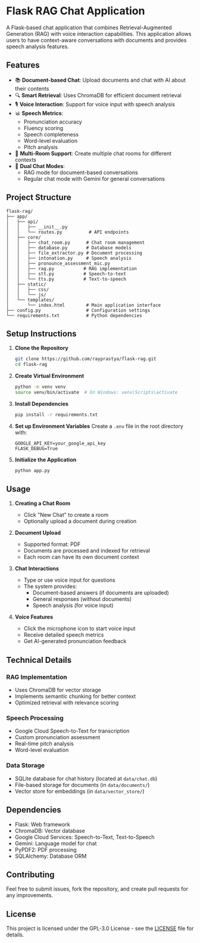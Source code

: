 # Flask RAG Chat Application

A Flask-based chat application that combines Retrieval-Augmented Generation (RAG) with voice interaction capabilities. This application allows users to have context-aware conversations with documents and provides speech analysis features.

## Features

- 📚 **Document-based Chat**: Upload documents and chat with AI about their contents
- 🔍 **Smart Retrieval**: Uses ChromaDB for efficient document retrieval
- 🎙️ **Voice Interaction**: Support for voice input with speech analysis
- 📊 **Speech Metrics**: 
  - Pronunciation accuracy
  - Fluency scoring
  - Speech completeness
  - Word-level evaluation
  - Pitch analysis
- 💬 **Multi-Room Support**: Create multiple chat rooms for different contexts
- 🤖 **Dual Chat Modes**: 
  - RAG mode for document-based conversations
  - Regular chat mode with Gemini for general conversations

## Project Structure

```
flask-rag/
├── app/
│   ├── api/
│   │   ├── __init__.py
│   │   └── routes.py          # API endpoints
│   ├── core/
│   │   ├── chat_room.py      # Chat room management
│   │   ├── database.py       # Database models
│   │   ├── file_extractor.py # Document processing
│   │   ├── intonation.py     # Speech analysis
│   │   ├── pronounce_assessment_mic.py
│   │   ├── rag.py           # RAG implementation
│   │   ├── stt.py           # Speech-to-text
│   │   └── tts.py           # Text-to-speech
│   ├── static/
│   │   ├── css/
│   │   └── js/
│   └── templates/
│       └── index.html        # Main application interface
├── config.py                 # Configuration settings
└── requirements.txt          # Python dependencies
```

## Setup Instructions

1. **Clone the Repository**
   ```bash
   git clone https://github.com/rayprastya/flask-rag.git
   cd flask-rag
   ```

2. **Create Virtual Environment**
   ```bash
   python -m venv venv
   source venv/bin/activate  # On Windows: venv\Scripts\activate
   ```

3. **Install Dependencies**
   ```bash
   pip install -r requirements.txt
   ```

4. **Set up Environment Variables**
   Create a `.env` file in the root directory with:
   ```
   GOOGLE_API_KEY=your_google_api_key
   FLASK_DEBUG=True
   ```

5. **Initialize the Application**
   ```bash
   python app.py
   ```

## Usage

1. **Creating a Chat Room**
   - Click "New Chat" to create a room
   - Optionally upload a document during creation

2. **Document Upload**
   - Supported format: PDF
   - Documents are processed and indexed for retrieval
   - Each room can have its own document context

3. **Chat Interactions**
   - Type or use voice input for questions
   - The system provides:
     - Document-based answers (if documents are uploaded)
     - General responses (without documents)
     - Speech analysis (for voice input)

4. **Voice Features**
   - Click the microphone icon to start voice input
   - Receive detailed speech metrics
   - Get AI-generated pronunciation feedback

## Technical Details

### RAG Implementation
- Uses ChromaDB for vector storage
- Implements semantic chunking for better context
- Optimized retrieval with relevance scoring

### Speech Processing
- Google Cloud Speech-to-Text for transcription
- Custom pronunciation assessment
- Real-time pitch analysis
- Word-level evaluation

### Data Storage
- SQLite database for chat history (located at `data/chat.db`)
- File-based storage for documents (in `data/documents/`)
- Vector store for embeddings (in `data/vector_store/`)

## Dependencies

- Flask: Web framework
- ChromaDB: Vector database
- Google Cloud Services: Speech-to-Text, Text-to-Speech
- Gemini: Language model for chat
- PyPDF2: PDF processing
- SQLAlchemy: Database ORM

## Contributing

Feel free to submit issues, fork the repository, and create pull requests for any improvements.

## License

This project is licensed under the GPL-3.0 License - see the [LICENSE](LICENSE) file for details. 